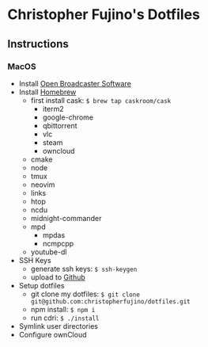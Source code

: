 # Christopher Fujino's Dotfiles

## Instructions

### MacOS

* Install [Open Broadcaster Software](https://obsproject.com/)
* Install [Homebrew](http://brew.sh)
  * first install cask: `$ brew tap caskroom/cask`
    * iterm2
    * google-chrome
    * qbittorrent
    * vlc
    * steam
    * owncloud
  * cmake
  * node
  * tmux
  * neovim
  * links
  * htop
  * ncdu
  * midnight-commander
  * mpd
    * mpdas
    * ncmpcpp
  * youtube-dl
* SSH Keys
  * generate ssh keys: `$ ssh-keygen`
  * upload to [Github](https://github.com)
* Setup dotfiles
  * git clone my dotfiles: `$ git clone git@github.com:christopherfujino/dotfiles.git`
  * npm install: `$ npm i`
  * run cdri: `$ ./install`
* Symlink user directories
* Configure ownCloud
